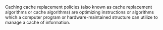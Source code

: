 Caching
cache replacement policies (also known as cache replacement algorithms or cache algorithms)
are optimizing instructions or algorithms which a computer program or hardware-maintained
structure can utilize to manage a cache of information.
